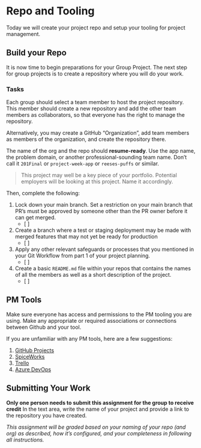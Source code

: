 # Repo and Tooling

Today we will create your project repo and setup your tooling for project management.

## Build your Repo

It is now time to begin preparations for your Group Project. The next step for group projects is to create a repository where you will do your work.

### Tasks

Each group should select a team member to host the project repository. This member should create a new repository and add the other team members as collaborators, so that everyone has the right to manage the repository.

Alternatively, you may create a GitHub “Organization”, add team members as members of the organization, and create the repository there.

The name of the org and the repo should **resume-ready**. Use the app name, the problem domain, or another professional-sounding team name. Don’t call it `201Final` or `project-week-app` or `reeses-puffs` or similar.

> This project may well be a key piece of your portfolio. Potential employers will be looking at this project. Name it accordingly.

Then, complete the following:

1.  Lock down your main branch. Set a restriction on your main branch that PR’s must be approved by someone other than the PR owner before it can get merged.
	-  [ ]
2.  Create a branch where a test or staging deployment may be made with merged features that may not yet be ready for production
	-  [ ]
3.  Apply any other relevant safeguards or processes that you mentioned in your Git Workflow from part 1 of your project planning.
	-  [ ]
1.  Create a basic `README.md` file within your repos that contains the names of all the members as well as a short description of the project.
	-  [ ]

## PM Tools

Make sure everyone has access and permissions to the PM tooling you are using. Make any appropriate or required associations or connections between Github and your tool.

If you are unfamiliar with any PM tools, here are a few suggestions:

1.  [GitHub Projects](https://help.github.com/en/articles/about-project-boards)
2.  [SpiceWorks](https://www.spiceworks.com/free-help-desk-software)
3.  [Trello](https://trello.com/)
4.  [Azure DevOps](https://azure.microsoft.com/en-us/services/devops/?nav=min)

## Submitting Your Work

**Only one person needs to submit this assignment for the group to receive credit** In the text area, write the name of your project and provide a link to the repository you have created.

_This assignment will be graded based on your naming of your repo (and org) as described, how it’s configured, and your completeness in following all instructions._